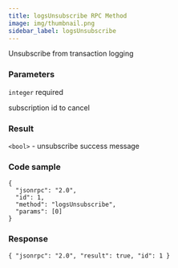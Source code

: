 ```yaml
---
title: logsUnsubscribe RPC Method
image: img/thumbnail.png
sidebar_label: logsUnsubscribe
---
```

Unsubscribe from transaction logging

### Parameters

`integer` required

subscription id to cancel

### Result

`<bool>` - unsubscribe success message

### Code sample

```
{
  "jsonrpc": "2.0",
  "id": 1,
  "method": "logsUnsubscribe",
  "params": [0]
}
```


### Response

```
{ "jsonrpc": "2.0", "result": true, "id": 1 }
```
